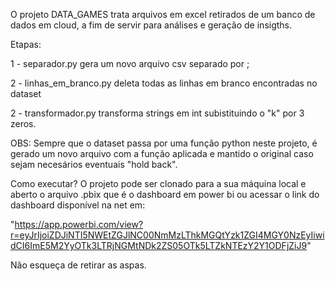 O projeto DATA_GAMES trata arquivos em excel retirados de um banco de dados em cloud, a fim de servir para análises e geração de insigths.

Etapas:

1 - separador.py gera um novo arquivo csv separado por ;

2 - linhas_em_branco.py deleta todas as linhas em branco encontradas no dataset

2 - transformador.py transforma strings em int subistituindo o "k" por 3 zeros.

OBS: Sempre que o dataset passa por uma função python neste projeto, é gerado um novo arquivo com a função aplicada e mantido o original caso sejam necesários eventuais "hold back".

Como executar? 
O projeto pode ser clonado para a sua máquina local e aberto o arquivo .pbix que é o dashboard em power bi ou acessar o link do dashboard disponível na net em:

"https://app.powerbi.com/view?r=eyJrIjoiZDJiNTI5NWEtZGJlNC00NmMzLThkMGQtYzk1ZGI4MGY0NzEyIiwidCI6ImE5M2YyOTk3LTRjNGMtNDk2ZS05OTk5LTZkNTEzY2Y1ODFjZiJ9"

Não esqueça de retirar as aspas.